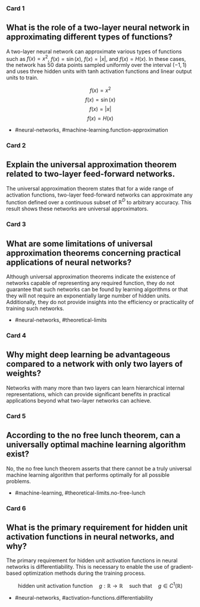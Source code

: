 ### Card 1 

## What is the role of a two-layer neural network in approximating different types of functions?

A two-layer neural network can approximate various types of functions such as $f(x)=x^2$, $f(x)=\sin(x)$, $f(x)=|x|$, and $f(x)=H(x)$. In these cases, the network has 50 data points sampled uniformly over the interval $(-1,1)$ and uses three hidden units with tanh activation functions and linear output units to train.

$$ f(x)=x^2 $$
$$ f(x)=\sin(x) $$
$$ f(x)=|x| $$
$$ f(x)=H(x) $$

- #neural-networks, #machine-learning.function-approximation

### Card 2 

## Explain the universal approximation theorem related to two-layer feed-forward networks.

The universal approximation theorem states that for a wide range of activation functions, two-layer feed-forward networks can approximate any function defined over a continuous subset of $\mathbb{R}^D$ to arbitrary accuracy. This result shows these networks are universal approximators.

### Card 3 

## What are some limitations of universal approximation theorems concerning practical applications of neural networks?

Although universal approximation theorems indicate the existence of networks capable of representing any required function, they do not guarantee that such networks can be found by learning algorithms or that they will not require an exponentially large number of hidden units. Additionally, they do not provide insights into the efficiency or practicality of training such networks.

- #neural-networks, #theoretical-limits

### Card 4 

## Why might deep learning be advantageous compared to a network with only two layers of weights?

Networks with many more than two layers can learn hierarchical internal representations, which can provide significant benefits in practical applications beyond what two-layer networks can achieve.

### Card 5 

## According to the no free lunch theorem, can a universally optimal machine learning algorithm exist?

No, the no free lunch theorem asserts that there cannot be a truly universal machine learning algorithm that performs optimally for all possible problems.

- #machine-learning, #theoretical-limits.no-free-lunch 

### Card 6 

## What is the primary requirement for hidden unit activation functions in neural networks, and why?

The primary requirement for hidden unit activation functions in neural networks is differentiability. This is necessary to enable the use of gradient-based optimization methods during the training process.

$$ \text{hidden unit activation function} \quad g: \mathbb{R} \to \mathbb{R} \quad \text{such that} \quad g \in C^1(\mathbb{R}) $$

- #neural-networks, #activation-functions.differentiability